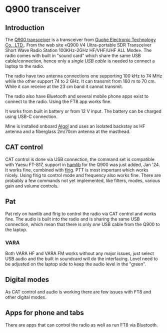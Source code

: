 # Q900 transceiver

## Introduction
The [Q900 transceiver](https://www.guohedz.com/Q900) is a transceiver from 
[Guohe Electronic Technology Co., LTD.](https://www.guohedz.com/). 
From the web site «Q900 V4 Ultra-portable SDR Transceiver Short Wave Radio 
Station 100KHz-2GHz HF/VHF/UHF ALL Mode». The radio comes with built in 
"sound card" which share the same USB cable/connection, hence only a 
*single USB cable* is needed to connect a laptop to the radio.

The radio have two antenna connections one supporting 100 kHz to 74 MHz while
the other support 74 to 2 GHz. It can transmit from 160 m to 70 cm. While it 
can receive at the 23 cm band it cannot transmit. 

The radio also have Bluetooth and several mobile phone apps exist to 
connect to the radio. Using the FT8 app works fine. 

It works from built in battery or from 12 V input. The battery can be
charged using USB-C connection.

Mine is installed onboard [Algol](https://algol.homelinux.no/) 
and uses an isolated backstay as HF antenna and 
a fiberglass 2m/70cm antenna at the masthead. 

## CAT control
CAT control is done via USB connection, the command set is compatible
with Yaesu FT-817, support in [hamlib](https://github.com/Hamlib/Hamlib)
for the Q900 was just added, Jan '24. 
It works fine, combined with [flrig](http://www.w1hkj.com/). 
PTT is most important which works nicely. Using
flrig to control mode and frequency also works fine. There are
probably a few commands not yet implemented, like filters, modes, 
various gain and volume controls. 

## Pat
Pat rely on hamlib and flrig to control the radio via CAT control and
works fine.  The audio is built into the radio and is sharing the same
USB connection, which mean that there is only *one* USB cable from the
Q900 to the laptop. 

### VARA 
Both VARA HF and VARA FM works without any major issues, just select USB audio
and the built in soundcard will do the interfacing. Level need to be adjusted 
on the laptop side to keep the audio level in the "green". 

## Digital modes
As CAT control and audio is working there are few issues with FT8 and
other digital modes. 

## Apps for phone and tabs
There are apps that can control the radio as well as run FT8 via Bluetooth. 


